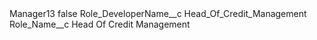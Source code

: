 <?xml version="1.0" encoding="UTF-8"?>
<CustomMetadata xmlns="http://soap.sforce.com/2006/04/metadata" xmlns:xsi="http://www.w3.org/2001/XMLSchema-instance" xmlns:xsd="http://www.w3.org/2001/XMLSchema">
    <label>Manager13</label>
    <protected>false</protected>
    <values>
        <field>Role_DeveloperName__c</field>
        <value xsi:type="xsd:string">Head_Of_Credit_Management</value>
    </values>
    <values>
        <field>Role_Name__c</field>
        <value xsi:type="xsd:string">Head Of Credit Management</value>
    </values>
</CustomMetadata>
